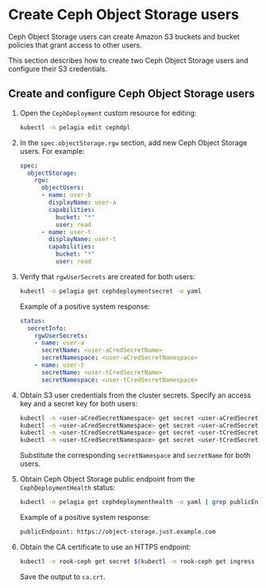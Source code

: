<a id="s3-create-user"></a>

# Create Ceph Object Storage users

Ceph Object Storage users can create Amazon S3 buckets and bucket policies that
grant access to other users.

This section describes how to create two Ceph Object Storage users and
configure their S3 credentials.

## Create and configure Ceph Object Storage users

1. Open the `CephDeployment` custom resource for editing:
   ```bash
   kubectl -n pelagia edit cephdpl
   ```

2. In the `spec.objectStorage.rgw` section, add new Ceph Object Storage users.
   For example:
   ```yaml
   spec:
     objectStorage:
       rgw:
         objectUsers:
         - name: user-b
           displayName: user-a
           capabilities:
             bucket: "*"
             user: read
         - name: user-t
           displayName: user-t
           capabilities:
             bucket: "*"
             user: read
   ```

3. Verify that `rgwUserSecrets` are created for both users:
   ```bash
   kubectl -n pelagia get cephdeploymentsecret -o yaml
   ```

     Example of a positive system response:
     ```yaml
     status:
       secretInfo:
         rgwUserSecrets:
         - name: user-a
           secretName: <user-aCredSecretName>
           secretNamespace: <user-aCredSecretNamespace>
         - name: user-t
           secretName: <user-tCredSecretName>
           secretNamespace: <user-tCredSecretNamespace>
     ```

4. Obtain S3 user credentials from the cluster secrets. Specify an access key and a secret key for both users:
   ```bash
   kubectl -n <user-aCredSecretNamespace> get secret <user-aCredSecretName> -o jsonpath='{.data.AccessKey}' | base64 -d
   kubectl -n <user-aCredSecretNamespace> get secret <user-aCredSecretName> -o jsonpath='{.data.SecretKey}' | base64 -d
   kubectl -n <user-tCredSecretNamespace> get secret <user-tCredSecretName> -o jsonpath='{.data.AccessKey}' | base64 -d
   kubectl -n <user-tCredSecretNamespace> get secret <user-tCredSecretName> -o jsonpath='{.data.SecretKey}' | base64 -d
   ```

     Substitute the corresponding `secretNamespace` and `secretName` for both
     users.

5. Obtain Ceph Object Storage public endpoint from the  `CephDeploymentHealth` status:
   ```bash
   kubectl -n pelagia get cephdeploymenthealth -o yaml | grep publicEndpoint
   ```

     Example of a positive system response:
     ```bash
     publicEndpoint: https://object-storage.just.example.com
     ```

6. Obtain the CA certificate to use an HTTPS endpoint:
   ```bash
   kubectl -n rook-ceph get secret $(kubectl -n rook-ceph get ingress -o jsonpath='{.items[0].spec.tls[0].secretName}{"\n"}') -o jsonpath='{.data.ca\.crt}' | base64 -d; echo
   ```

     Save the output to `ca.crt`.

